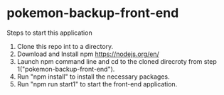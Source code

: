 # pokemon-backup-front-end

Steps to start this application
  1. Clone this repo int to a directory.
  2. Download and Install npm https://nodejs.org/en/
  3. Launch npm command line and cd to the cloned direcroty from step 1("pokemon-backup-front-end").
  4. Run "npm install" to install the necessary packages.
  5. Run "npm run start1" to start the front-end application.
